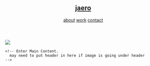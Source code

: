 <!DOCTYPE html>
<html>

<head>
  <meta charset='utf-8'>
  <meta http-equiv='X-UA-Compatible' content='IE=edge'>
  <title>Jae Ro Personal Website</title>
  <meta name='viewport' content='width=device-width, initial-scale=1'>
  <link rel='stylesheet' type='text/css' media='screen' href='main.css'>
  <script src='main.js'></script>
</head>

<body>
  <section class="banner-bg">
    <header id="header">
      <div class="header-inner">
        <div class="logo">
          <a class="logo-link" href="/">
            <h1>jaero</h1>
          </a>
        </div>
        <nav class="nav-list">
          <a href="/about.html" class="nav-item">about</a>
          <a href="/work.html" class="nav-item">work</a>
          <a href="/contact.html" class="nav-item">contact</a>
        </nav>
      </div>
    </header>
    <div class="couch">
      <img class="couch-img" src="Couch Thoughts.png">
    </div>
    <!-- 
      <div class="shapes">
        <div class="shape-1">
          <div class="circle"></div>
        </div>
      </div> -->
  </section>

  <main>

    <!-- Enter Main Content. 
      may need to put header in here if image is going under header 
    -->
  </main>
  <footer>
    <!-- <div class="footer-social-links">

      </div> -->
    <div class="footer-copyright">
      © 2020 Jae Ro, All Rights Reserved.
    </div>
  </footer>

</body>

</html>